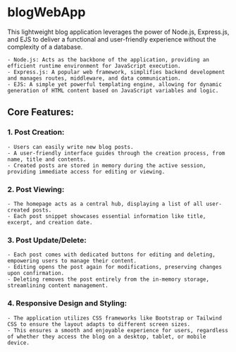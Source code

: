 # blogWebApp
This lightweight blog application leverages the power of Node.js, Express.js, and EJS to deliver a functional and user-friendly experience without the complexity of a database.

    - Node.js: Acts as the backbone of the application, providing an efficient runtime environment for JavaScript execution.
    - Express.js: A popular web framework, simplifies backend development and manages routes, middleware, and data communication.
    - EJS: A simple yet powerful templating engine, allowing for dynamic generation of HTML content based on JavaScript variables and logic.

## Core Features:

### 1. Post Creation:

    - Users can easily write new blog posts.
    - A user-friendly interface guides through the creation process, from name, title and contents.
    - Created posts are stored in memory during the active session, providing immediate access for editing or viewing.

### 2. Post Viewing:

    - The homepage acts as a central hub, displaying a list of all user-created posts.
    - Each post snippet showcases essential information like title, excerpt, and creation date.

### 3. Post Update/Delete:

    - Each post comes with dedicated buttons for editing and deleting, empowering users to manage their content.
    - Editing opens the post again for modifications, preserving changes upon confirmation.
    - Deleting removes the post entirely from the in-memory storage, streamlining content management.

### 4. Responsive Design and Styling:

    - The application utilizes CSS frameworks like Bootstrap or Tailwind CSS to ensure the layout adapts to different screen sizes.
    - This ensures a smooth and enjoyable experience for users, regardless of whether they access the blog on a desktop, tablet, or mobile device.
